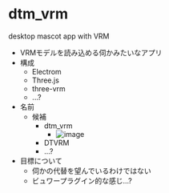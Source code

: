 # dtm_vrm
desktop mascot app with VRM
- VRMモデルを読み込める伺かみたいなアプリ
- 構成
  - Electrom
  - Three.js
  - three-vrm
  - ...?
- 名前
  - 候補
    - dtm_vrm
      - ![image](https://user-images.githubusercontent.com/28650189/165292466-297e0976-cb07-4529-b077-76fe2f8a2283.png)
    - DTVRM
    - ...?
- 目標について
  - 伺かの代替を望んでいるわけではない
  - ビュワープラグイン的な感じ...?
